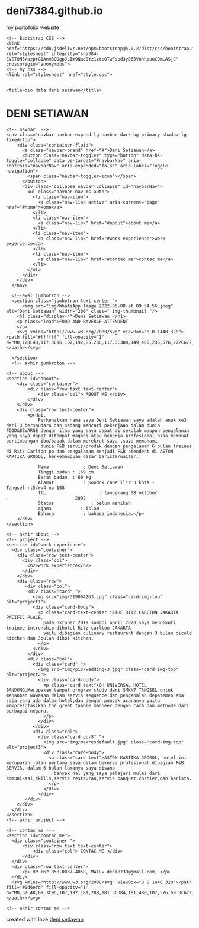 # deni7384.github.io
my portofolio website
<!doctype html>
<html lang="en">
  <head>
    <!-- Required meta tags -->
    <meta charset="utf-8">
    <meta name="viewport" content="width=device-width, initial-scale=1">

    <!-- Bootstrap CSS -->
    <link href="https://cdn.jsdelivr.net/npm/bootstrap@5.0.2/dist/css/bootstrap.min.css" rel="stylesheet" integrity="sha384-EVSTQN3/azprG1Anm3QDgpJLIm9Nao0Yz1ztcQTwFspd3yD65VohhpuuCOmLASjC" crossorigin="anonymous">
    <!-- my css -->
    <link rel="stylesheet" href="style.css">


    <title>bio data deni seiawan</title>
  </head>
  <body id="home">
    <h1>DENI SETIAWAN
    </h1>

    <!-- navbar  -->
    <nav class="navbar navbar-expand-lg navbar-dark bg-primary shadow-lg fixed-top">
        <div class="container-fluid">
          <a class="navbar-brand" href="#">Deni Setiawan</a>
          <button class="navbar-toggler" type="button" data-bs-toggle="collapse" data-bs-target="#navbarNav" aria-controls="navbarNav" aria-expanded="false" aria-label="Toggle navigation">
            <span class="navbar-toggler-icon"></span>
          </button>
          <div class="collapse navbar-collapse" id="navbarNav">
            <ul class="navbar-nav ms-auto">
              <li class="nav-item">
                <a class="nav-link active" aria-current="page" href="#home">Home</a>
              </li>
              <li class="nav-item">
                <a class="nav-link" href="#about">about me</a>
              </li>
              <li class="nav-item">
                <a class="nav-link" href="#work experience">work experience</a>
              </li>
              <li class="nav-item">
                <a class="nav-link" href="#contac me">contac me</a>
              </li>
            </ul>
          </div>
        </div>
      </nav>

      <!--awal jumbotron -->
      <section class="jumbotron text-center ">
          <img src="img/WhatsApp Image 2022-06-08 at 09.54.56.jpeg" alt="Deni Setiawan" width="200" class=" img-thumbnail "/>
        <h1 class="display-4">Deni Setiawan </h1>
        <p class="lead">FOOD AND BAVERGE ATTENDENT
        </p>
        <svg xmlns="http://www.w3.org/2000/svg" viewBox="0 0 1440 320"><path fill="#ffffff" fill-opacity="1" d="M0,128L48,117.3C96,107,192,85,288,117.3C384,149,480,235,576,272C672,309,768,299,864,261.3C960,224,1056,160,1152,138.7C1248,117,1344,139,1392,149.3L1440,160L1440,320L1392,320C1344,320,1248,320,1152,320C1056,320,960,320,864,320C768,320,672,320,576,320C480,320,384,320,288,320C192,320,96,320,48,320L0,320Z"></path></svg>
      
      </section>
      <!-- akhir jumbroton -->

    <!-- about -->
    <section id="about">
        <div class="container">
            <div class="row taxt text-center">
                <div class="col"> ABOUT ME </div>
            </div>
        </div>
        <div class="row text-center">
            <p>Hai,
                Perkenalkan nama saya Deni Setiawan saya adalah anak ke3 dari 3 bersaudara dan sedang mencari pekerjaan dalam dunia FOOD&BEVARGE dengan ilmu yang saya dapat di sekolah maupun pengalaman yang saya dapat ditempat magang atau bekerja profesional bisa membuat pertimbangan ibu/bapak dalam merekrut saya ,saya memahami
                 dunia F&B servis/prodak dengan pengalaman 6 bulan trainee di Ritz Carlton pp dan pengalaman menjadi F&B atendent di ASTON KARTIKA GROGOL, berkemampuan dasar barista/waiter.
                
                Nama             : Deni Setiawan
                Tinggi badan : 169 cm
                Berat badan  : 60 kg
                Alamat           : pondok cabe ilir 3 kota -                         Tangsel rt5/rw4 no 108
                TtL                    : tangerang 08 oktober                                       -                         2002
                Status              : belum menikah
                Agama           : islam
                Bahasa           : bahasa indonesia.</p>
        </div>
    </section>

    <!-- akhir about -->
    <!-- project -->
    <section id="work experience">
      <div class="container">
        <div class="row text-center">
          <div class="col">
            <h2>work experience</h2>
          </div>
        </div>
        <div class="row">
           <div class="col">
            <div class="card" ">
              <img src="img/319064263.jpg" class="card-img-top" alt="project1">
              <div class="card-body">
                <p class="card-text-center ">THE RITZ CARLTON JAKARTA PACIFIC PLACE,
                  pada oktober 2019 samapi april 2020 saya mengikuti trainee intrenship dihotel Ritz carlton JAKARTA
                  yaitu dibagian culinary restaurant dengan 3 bulan dicold kitchen dan 3bulan dihot kitchen.
                </p>
              </div>
            </div>
            <div class="col">
              <div class="card" ">
                <img src="img/pic-wedding-3.jpg" class="card-img-top" alt="project2">
                <div class="card-body">
                  <p class="card-text">GH UNIVERSAL HOTEL BANDUNG,Merupakan tempat program study dari SMKN7 TANGSEL untuk menanbah wawasan dalam servis sequence,dan pengenalan depatemen apa saja yang ada dalam hotel,dan dengan puncak acaranya yaitu mempresntasikan the great tabble manneer dengan cara dan methode dari berbagai negara,
                  </p>
                </div>
              </div>
              <div class="col">
                <div class="card pb-5" ">
                  <img src="img/maxresdefault.jpg" class="card-img-top" alt="project3">
                  <div class="card-body">
                    <p class="card-text">ASTON KARTIKA GROGOL, hotel ini merupakan jalan pertama saya dalam bekerja profesional dibagian F&B SERVIS, dalam 6 bulan lamanya saya disana
                      banyak hal yang saya pelajari mulai dari komunikasi,skills,servis restauran,servis banquet,cashier,dan barista.
                    </p>
                  </div>
                </div>
           </div>
        </div>
      </div>
    </section>
    <!-- akhir project -->
  
    <!-- contac me -->
    <section id="contac me">
      <div class="container ">
          <div class="row taxt text-center">
              <div class="col"> CONTAC ME </div>
          </div>
      </div>
      <div class="row text-center">
          <p> HP +62-858-0837-4058, MAIL= deni8739@gmail.com, </p>
      </div>
      <svg xmlns="http://www.w3.org/2000/svg" viewBox="0 0 1440 320"><path fill="#0d6efd" fill-opacity="1" d="M0,32L48,69.3C96,107,192,181,288,181.3C384,181,480,107,576,69.3C672,32,768,32,864,53.3C960,75,1056,117,1152,117.3C1248,117,1344,75,1392,53.3L1440,32L1440,320L1392,320C1344,320,1248,320,1152,320C1056,320,960,320,864,320C768,320,672,320,576,320C480,320,384,320,288,320C192,320,96,320,48,320L0,320Z"></path></svg>
  </section>

    <!-- akhir contac me -->
<!-- footer -->
<footer class="bg-primary text-white text-center pb-5">
  <p>created with love <a href="https://www.instagram.com/denisetiawan.id/"class="text-white fw-bold">deni setiawan </a></p>
</footer>
  </body>
</html>
                                                                                                     
